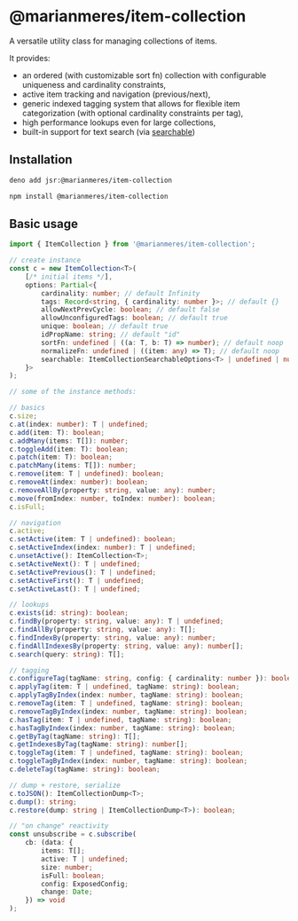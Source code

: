 # @marianmeres/item-collection

A versatile utility class for managing collections of items. 

It provides:
- an ordered (with customizable sort fn) collection with configurable uniqueness 
  and cardinality constraints, 
- active item tracking and navigation (previous/next), 
- generic indexed tagging system that allows for flexible item categorization 
  (with optional cardinality constraints per tag),
- high performance lookups even for large collections,
- built-in support for text search (via [searchable](https://github.com/marianmeres/searchable))

## Installation
```sh
deno add jsr:@marianmeres/item-collection
```
```sh
npm install @marianmeres/item-collection
```

## Basic usage
```js
import { ItemCollection } from '@marianmeres/item-collection';
```

```typescript
// create instance
const c = new ItemCollection<T>(
    [/* initial items */], 
    options: Partial<{
        cardinality: number; // default Infinity
        tags: Record<string, { cardinality: number }>; // default {}
        allowNextPrevCycle: boolean; // default false
        allowUnconfiguredTags: boolean; // default true
        unique: boolean; // default true
        idPropName: string; // default "id"
        sortFn: undefined | ((a: T, b: T) => number); // default noop
        normalizeFn: undefined | ((item: any) => T); // default noop
        searchable: ItemCollectionSearchableOptions<T> | undefined | null; // undefined
    }>
);

// some of the instance methods:

// basics
c.size;
c.at(index: number): T | undefined;
c.add(item: T): boolean;
c.addMany(items: T[]): number;
c.toggleAdd(item: T): boolean;
c.patch(item: T): boolean;
c.patchMany(items: T[]): number;
c.remove(item: T | undefined): boolean;
c.removeAt(index: number): boolean;
c.removeAllBy(property: string, value: any): number;
c.move(fromIndex: number, toIndex: number): boolean;
c.isFull;

// navigation
c.active;
c.setActive(item: T | undefined): boolean;
c.setActiveIndex(index: number): T | undefined;
c.unsetActive(): ItemCollection<T>;
c.setActiveNext(): T | undefined;
c.setActivePrevious(): T | undefined;
c.setActiveFirst(): T | undefined;
c.setActiveLast(): T | undefined;

// lookups
c.exists(id: string): boolean;
c.findBy(property: string, value: any): T | undefined;
c.findAllBy(property: string, value: any): T[];
c.findIndexBy(property: string, value: any): number;
c.findAllIndexesBy(property: string, value: any): number[];
c.search(query: string): T[];

// tagging
c.configureTag(tagName: string, config: { cardinality: number }): boolean;
c.applyTag(item: T | undefined, tagName: string): boolean;
c.applyTagByIndex(index: number, tagName: string): boolean;
c.removeTag(item: T | undefined, tagName: string): boolean;
c.removeTagByIndex(index: number, tagName: string): boolean;
c.hasTag(item: T | undefined, tagName: string): boolean;
c.hasTagByIndex(index: number, tagName: string): boolean;
c.getByTag(tagName: string): T[];
c.getIndexesByTag(tagName: string): number[];
c.toggleTag(item: T | undefined, tagName: string): boolean;
c.toggleTagByIndex(index: number, tagName: string): boolean;
c.deleteTag(tagName: string): boolean;

// dump + restore, serialize
c.toJSON(): ItemCollectionDump<T>;
c.dump(): string;
c.restore(dump: string | ItemCollectionDump<T>): boolean;

// "on change" reactivity
const unsubscribe = c.subscribe(
    cb: (data: {
        items: T[];
        active: T | undefined;
        size: number;
        isFull: boolean;
        config: ExposedConfig;
        change: Date;
    }) => void
);
```